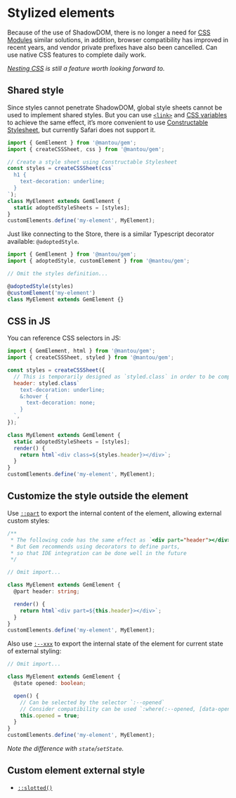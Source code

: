 # Stylized elements

Because of the use of ShadowDOM, there is no longer a need for [CSS Modules](https://css-tricks.com/css-modules-part-3-react/) similar solutions, in addition, browser compatibility has improved in recent years, and vendor private prefixes have also been cancelled. Can use native CSS features to complete daily work.

_[Nesting CSS](https://drafts.csswg.org/css-nesting-1/) is still a feature worth looking forward to._

## Shared style

Since styles cannot penetrate ShadowDOM, global style sheets cannot be used to implement shared styles. But you can use [`<link>`](https://developer.mozilla.org/en-US/docs/Web/HTML/Element/link) and [CSS variables](https://developer.mozilla.org/en-US/docs/Web/CSS/--*) to achieve the same effect, it’s more convenient to use [Constructable Stylesheet](https://wicg.github.io/construct-stylesheets/), but currently Safari does not support it.

```js 11
import { GemElement } from '@mantou/gem';
import { createCSSSheet, css } from '@mantou/gem';

// Create a style sheet using Constructable Stylesheet
const styles = createCSSSheet(css`
  h1 {
    text-decoration: underline;
  }
`);
class MyElement extends GemElement {
  static adoptedStyleSheets = [styles];
}
customElements.define('my-element', MyElement);
```

Just like connecting to the Store, there is a similar Typescript decorator available: `@adoptedStyle`.

```ts 6
import { GemElement } from '@mantou/gem';
import { adoptedStyle, customElement } from '@mantou/gem';

// Omit the styles definition...

@adoptedStyle(styles)
@customElement('my-element')
class MyElement extends GemElement {}
```

## CSS in JS

You can reference CSS selectors in JS:

```js 17
import { GemElement, html } from '@mantou/gem';
import { createCSSSheet, styled } from '@mantou/gem';

const styles = createCSSSheet({
  // This is temporarily designed as `styled.class` in order to be compatible with the syntax highlighting of `styled-component`
  header: styled.class`
    text-decoration: underline;
    &:hover {
      text-decoration: none;
    }
  `,
});

class MyElement extends GemElement {
  static adoptedStyleSheets = [styles];
  render() {
    return html`<div class=${styles.header}></div>`;
  }
}
customElements.define('my-element', MyElement);
```

## Customize the style outside the element

Use [`::part`](https://drafts.csswg.org/css-shadow-parts-1/#part) to export the internal content of the element, allowing external custom styles:

```ts 13
/**
 * The following code has the same effect as `<div part="header"></div>`,
 * But Gem recommends using decorators to define parts,
 * so that IDE integration can be done well in the future
 */

// Omit import...

class MyElement extends GemElement {
  @part header: string;

  render() {
    return html`<div part=${this.header}></div>`;
  }
}
customElements.define('my-element', MyElement);
```

Also use [`:--xxx`](https://wicg.github.io/custom-state-pseudo-class/) to export the internal state of the element for current state of external styling:

```ts
// Omit import...

class MyElement extends GemElement {
  @state opened: boolean;

  open() {
    // Can be selected by the selector `:--opened`
    // Consider compatibility can be used `:where(:--opened, [data-opened])`
    this.opened = true;
  }
}
customElements.define('my-element', MyElement);
```

_Note the difference with `state`/`setState`._

## Custom element external style

- [`::slotted()`](https://developer.mozilla.org/en-US/docs/Web/CSS/::slotted)
